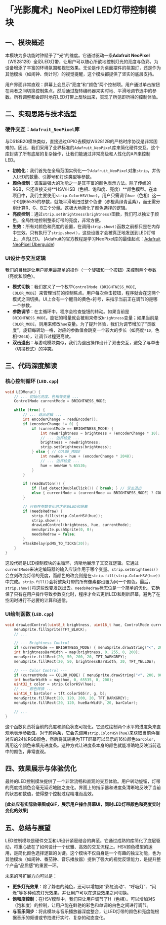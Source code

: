 # 「光影魔术」NeoPixel LED灯带控制模块

## 一、模块概述

本模块为多功能时钟赋予了“光”的维度。它通过驱动一条**Adafruit NeoPixel**（WS2812B）全彩LED灯带，让用户可以随心所欲地控制灯光的亮度与色彩，为设备增添了丰富的环境氛围和视觉效果。无论是作为桌面摆件的氛围灯，还是作为其他模块（如闹钟、倒计时）的视觉提醒，这个模块都提供了坚实的底层支持。

用户界面非常直观：屏幕上会显示“亮度”和“颜色”两个控制项。用户通过单击按钮在两者之间切换控制焦点，然后通过旋转编码器来实时地、平滑地调节选中的参数。所有调整都会即时地在LED灯带上反映出来，实现了所见即所得的控制体验。

## 二、实现思路与技术选型

### 硬件交互：`Adafruit_NeoPixel`库

与DS18B20模块类似，直接通过GPIO去模拟WS2812B的严格时序协议是非常困难的。因此，我们采用了业界标准的`Adafruit_NeoPixel`库来简化硬件交互。这个库封装了所有底层的复杂操作，让我们能通过非常高级和人性化的API来控制LED。

-   **初始化**：我们首先在全局范围实例化一个`Adafruit_NeoPixel`对象`strip`，并传入LED的数量、引脚号和灯珠类型等参数。
-   **颜色控制**：该库最强大的功能之一是其丰富的颜色表示方法。除了传统的RGB，它还直接支持**HSV/HSB（色相、饱和度、亮度）**颜色模型。在本项目中，我们主要使用`strip.ColorHSV(hue)`。用户只需调节`hue`（色相）这一个0到65535的参数，就能平滑地扫过整个色谱（赤橙黄绿青蓝紫），而无需分别计算R、G、B三个分量。这极大地简化了颜色选择的逻辑。
-   **亮度控制**：通过`strip.setBrightness(brightness)`函数，我们可以独立于颜色，全局性地控制整条灯带的亮度，非常方便。
-   **生效**：所有对颜色和亮度的设置，在调用`strip.show()`函数之前都只是在内存中生效。只有执行了`strip.show()`，这些设置才会被真正地发送到LED灯带上，点亮LED。 (Adafruit的官方教程是学习NeoPixel库的最佳起点：[Adafruit NeoPixel Überguide](https://learn.adafruit.com/adafruit-neopixel-uberguide))

### UI设计与交互逻辑

我们的目标是让用户能用最简单的操作（一个旋钮和一个按钮）来控制两个参数（亮度和颜色）。

-   **模式切换**：我们定义了一个枚举`ControlMode`（`BRIGHTNESS_MODE`, `COLOR_MODE`）来管理当前的控制焦点。用户每次单击按钮，程序就会在这两个模式之间切换。UI上会有一个醒目的黄色`<`符号，来指示当前正在调节的是哪一个参数。
-   **参数调节**：在主循环中，程序会检查旋钮的转动。如果当前是`BRIGHTNESS_MODE`，旋钮的增量就会被用来修改`brightness`变量；如果当前是`COLOR_MODE`，则用来修改`hue`变量。为了提升体验，我们为调节增加了“灵敏度”，旋钮每转动一格，对应的参数值会跳变一个较大的步长（如亮度`*10`，色相`*2048`），让调节过程更高效。
-   **双击退出**：与游戏模块类似，我们为退出操作设计了双击交互，避免了与单击（切换模式）的冲突。

## 三、代码深度解读

### 核心控制循环 (`LED.cpp`)

```cpp
void LEDMenu() {
    // ... 初始化亮度、色相等变量 ...
    ControlMode currentMode = BRIGHTNESS_MODE;

    while (true) {
        // ... 退出逻辑 ...
        int encoderChange = readEncoder();
        if (encoderChange != 0) {
            if (currentMode == BRIGHTNESS_MODE) {
                int newBrightness = brightness + (encoderChange * 10); 
                // ... 边界检查 ...
                brightness = newBrightness;
                strip.setBrightness(brightness);
            } else { // COLOR_MODE
                int newHue = hue + (encoderChange * 2048); 
                // ... 边界检查 ...
                hue = newHue % 65536;
            }
        }

        if (readButton()) {
            if (led_detectDoubleClick()) { break; } // 双击退出
            else { currentMode = (currentMode == BRIGHTNESS_MODE) ? COLOR_MODE : BRIGHTNESS_MODE; } // 单击切换模式
        }

        // 只有在参数变化时才更新LED和屏幕
        if (needsRedraw) {
            strip.fill(strip.ColorHSV(hue));
            strip.show();
            drawLedControl(brightness, hue, currentMode);
            menuSprite.pushSprite(0, 0);
            needsRedraw = false;
        }
        vTaskDelay(pdMS_TO_TICKS(20));
    }
}
```

这段代码是LED控制模块的主循环，清晰地展示了其交互逻辑。它通过`currentMode`来决定编码器的输入应该作用于哪个变量。`strip.setBrightness()`会立刻改变灯带的亮度，而颜色的改变则是在`strip.fill(strip.ColorHSV(hue))`中完成。`strip.fill()`会将整条灯带的所有像素都设置为同一个颜色。最后，`strip.show()`将这些改变发送出去。`needsRedraw`标志位是一个简单的优化，它确保了只有在用户操作导致参数变化时，程序才会去更新LED和刷新屏幕，避免了在空闲时进行不必要的计算和通信。

### UI绘制函数 (`LED.cpp`)

```cpp
void drawLedControl(uint8_t brightness, uint16_t hue, ControlMode currentMode) {
    menuSprite.fillSprite(TFT_BLACK);
    // ...

    // --- Brightness Control ---
    if (currentMode == BRIGHTNESS_MODE) { menuSprite.drawString("<", 200, 20); }
    int brightnessBarWidth = map(brightness, 0, 255, 0, 200);
    menuSprite.fillRect(20, 50, 200, 20, TFT_DARKGREY);
    menuSprite.fillRect(20, 50, brightnessBarWidth, 20, TFT_YELLOW);

    // --- Color Control ---
    if (currentMode == COLOR_MODE) { menuSprite.drawString("<", 200, 90); }
    int hueBarWidth = map(hue, 0, 65535, 0, 200);
    uint32_t color = strip.ColorHSV(hue);
    // ... 颜色转换 ...
    uint16_t barColor = tft.color565(r, g, b);
    menuSprite.fillRect(20, 120, 200, 20, TFT_DARKGREY);
    menuSprite.fillRect(20, 120, hueBarWidth, 20, barColor);

    // ...
}
```

这个函数负责将当前的亮度和颜色状态可视化。它通过绘制两个水平的进度条来直观地表示参数值。对于颜色条，它会先调用`strip.ColorHSV(hue)`来获取当前色相对应的24位RGB颜色，然后将其转换为TFT屏幕可以显示的16位颜色`barColor`，再用这个颜色来填充进度条。这种方式让进度条本身的颜色就能准确地反映当前选中的颜色，非常直观。

## 四、效果展示与体验优化

最终的LED控制模块提供了一个非常流畅和直观的交互体验。用户转动旋钮，灯带的亮度或颜色会毫无延迟地随之变化。界面上的指示器和进度条清晰地反映了当前的状态和数值，使得整个控制过程精准而高效。

**[此处应有实际效果图或GIF，展示用户操作屏幕UI，同时LED灯带颜色和亮度实时变化的效果]**

## 五、总结与展望

LED控制模块是硬件交互和UI设计紧密结合的典范。它通过成熟的库简化了底层驱动，将重心放在了如何设计一个优雅、高效的交互流程上。HSV颜色模型的运用，是简化颜色选择逻辑的关键。这个模块不仅自身是一个有趣的独立功能，也为其他模块（如闹钟、番茄钟、音乐播放器）提供了强大的视觉反馈能力，是提升整个产品“品质感”的重要一环。

未来的可扩展方向可以是：
-   **更多灯光效果**：除了静态的纯色，还可以增加如“彩虹流动”、“呼吸灯”、“闪烁”等多种动态灯光效果，并让用户可以在这些效果之间切换。
-   **饱和度控制**：在HSV模型中，我们只让用户调节了H（色相）。可以增加对S（饱和度）的控制，让用户能在鲜艳的彩色和单调的白色之间进行调节。
-   **与音乐同步**：将此模块与音乐播放器深度整合，让LED灯带的颜色和亮度能根据音乐的频谱或节拍进行实时、复杂的动态变化。